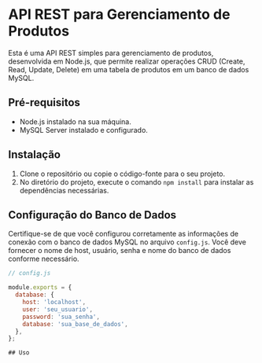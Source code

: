 # API REST para Gerenciamento de Produtos

Esta é uma API REST simples para gerenciamento de produtos, desenvolvida em Node.js, que permite realizar operações CRUD (Create, Read, Update, Delete) em uma tabela de produtos em um banco de dados MySQL.

## Pré-requisitos

- Node.js instalado na sua máquina.
- MySQL Server instalado e configurado.

## Instalação


1. Clone o repositório ou copie o código-fonte para o seu projeto.
2. No diretório do projeto, execute o comando `npm install` para instalar as dependências necessárias.

## Configuração do Banco de Dados

Certifique-se de que você configurou corretamente as informações de conexão com o banco de dados MySQL no arquivo `config.js`. Você deve fornecer o nome de host, usuário, senha e nome do banco de dados conforme necessário.

```javascript
// config.js

module.exports = {
  database: {
    host: 'localhost',
    user: 'seu_usuario',
    password: 'sua_senha',
    database: 'sua_base_de_dados',
  },
};

## Uso